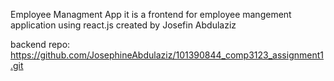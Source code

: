Employee Managment App 
it is a frontend for employee mangement application using react.js 
created by Josefin Abdulaziz

backend repo: https://github.com/JosephineAbdulaziz/101390844_comp3123_assignment1.git
